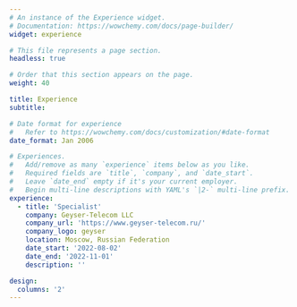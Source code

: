 ```yaml
---
# An instance of the Experience widget.
# Documentation: https://wowchemy.com/docs/page-builder/
widget: experience

# This file represents a page section.
headless: true

# Order that this section appears on the page.
weight: 40

title: Experience
subtitle:

# Date format for experience
#   Refer to https://wowchemy.com/docs/customization/#date-format
date_format: Jan 2006

# Experiences.
#   Add/remove as many `experience` items below as you like.
#   Required fields are `title`, `company`, and `date_start`.
#   Leave `date_end` empty if it's your current employer.
#   Begin multi-line descriptions with YAML's `|2-` multi-line prefix.
experience:
  - title: 'Specialist'
    company: Geyser-Telecom LLC
    company_url: 'https://www.geyser-telecom.ru/'
    company_logo: geyser
    location: Moscow, Russian Federation
    date_start: '2022-08-02'
    date_end: '2022-11-01'
    description: ''

design:
  columns: '2'
---
```

